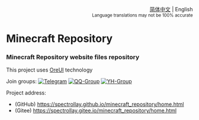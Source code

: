 <div style="text-align: right;">

<a href="/README.md">简体中文</a> | English<br><sup>Language translations may not be 100% accurate</sup>

</div>

# Minecraft Repository

### Minecraft Repository website files repository

This project uses [OreUI](https://github.com/Spectrollay/OreUI) technology

Join groups:
[![Telegram](https://img.shields.io/badge/Telegram-Chat-blue)](https://t.me/Spectrollay_MCW)   [![QQ-Group](https://img.shields.io/badge/QQ-Chat-blue)](http://qm.qq.com/cgi-bin/qm/qr?_wv=1027&k=WVA6aPqtv99hiYleW7vUq5OsBIufCAB1&authKey=B0%2BaXMCTqnmQrGh0wzCZTyWTIPyHS%2FPEM5QXcFfVwroFowNnzs6Yg1er1%2F8Fekqp&noverify=0&group_code=833473609)   [![YH-Group](https://img.shields.io/badge/YunHu-Chat-blue)](https://yhfx.jwznb.com/share?key=VyTE7W7sLwRl&ts=1684642802)

Project address:

- (GitHub) https://spectrollay.github.io/minecraft_repository/home.html
- (Gitee) https://spectrollay.gitee.io/minecraft_repository/home.html